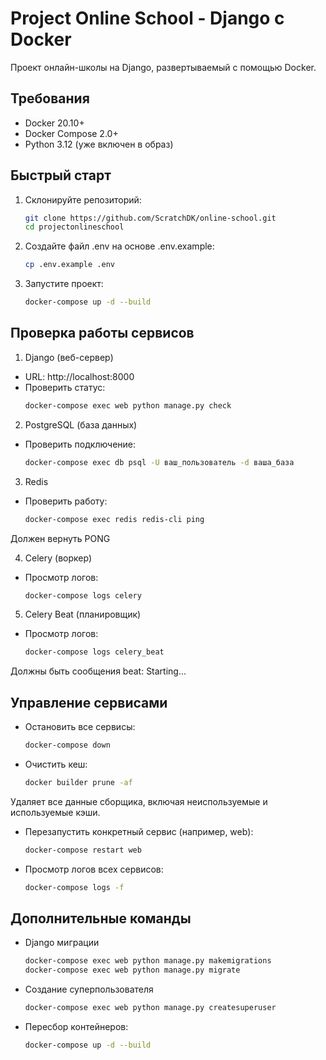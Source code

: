 # Project Online School - Django с Docker

Проект онлайн-школы на Django, развертываемый с помощью Docker.


## Требования

- Docker 20.10+
- Docker Compose 2.0+
- Python 3.12 (уже включен в образ)


## Быстрый старт

1. Склонируйте репозиторий:
    ```bash
    git clone https://github.com/ScratchDK/online-school.git
    cd projectonlineschool
   
2. Создайте файл .env на основе .env.example:
    ```bash
    cp .env.example .env
   
3. Запустите проект:
    ```bash
    docker-compose up -d --build
   

## Проверка работы сервисов

1. Django (веб-сервер)
- URL: http://localhost:8000
- Проверить статус:
    ```bash
    docker-compose exec web python manage.py check
  
2. PostgreSQL (база данных)
- Проверить подключение:
    ```bash
    docker-compose exec db psql -U ваш_пользователь -d ваша_база
  
3. Redis
- Проверить работу:
    ```bash
    docker-compose exec redis redis-cli ping
Должен вернуть PONG

4. Celery (воркер)
- Просмотр логов:
    ```bash
    docker-compose logs celery
  
5. Celery Beat (планировщик)
- Просмотр логов:
    ```bash
  docker-compose logs celery_beat
Должны быть сообщения beat: Starting...


## Управление сервисами
- Остановить все сервисы:
    ```bash
    docker-compose down

- Очистить кеш:
    ```bash
    docker builder prune -af
Удаляет все данные сборщика, включая неиспользуемые и используемые кэши.

- Перезапустить конкретный сервис (например, web):
    ```bash
    docker-compose restart web

- Просмотр логов всех сервисов:
    ```bash
    docker-compose logs -f
  

## Дополнительные команды
- Django миграции
    ```bash
    docker-compose exec web python manage.py makemigrations
    docker-compose exec web python manage.py migrate
  
- Создание суперпользователя
    ```bash
    docker-compose exec web python manage.py createsuperuser
  
- Пересбор контейнеров:
    ```bash
    docker-compose up -d --build